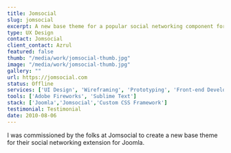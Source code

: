 ```yaml
---
title: Jomsocial
slug: jomsocial
excerpt: A new base theme for a popular social networking component for Joomla!.
type: UX Design
contact: Jomsocial
client_contact: Azrul
featured: false
thumb: "/media/work/jomsocial-thumb.jpg"
image: "/media/work/jomsocial-thumb.jpg"
gallery: ""
url: https://jomsocial.com
status: Offline
services: ['UI Design', 'Wireframing', 'Prototyping', 'Front-end Development']
tools: ['Adobe Fireworks', 'Sublime Text']
stack: ['Joomla','Jomsocial','Custom CSS Framework']
testimonial: Testimonial
date: 2010-08-06
---
```

I was commissioned by the folks at Jomsocial to create a new base theme for their social networking extension for Joomla.